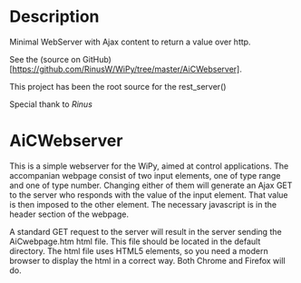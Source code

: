 # Description 

Minimal WebServer with Ajax content to return a value over http.

See the (source on GitHub)[https://github.com/RinusW/WiPy/tree/master/AiCWebserver].

This project has been the root source for the rest_server() 

Special thank to _Rinus_
 
# AiCWebserver

This is a simple webserver for the WiPy, aimed at control applications. The accompanian webpage consist of two input elements,
one of type range and one of type number. Changing either of them will generate an Ajax GET to the server who responds with the
value of the input element. That value is then imposed to the other element. The necessary javascript is in the header section
of the webpage.

A standard GET request to the server will result in the server sending the AiCwebpage.htm html file. This file should be located in the default directory. The html file uses HTML5 elements, so you need a modern browser to display the html in a correct way. Both Chrome and Firefox will do.

